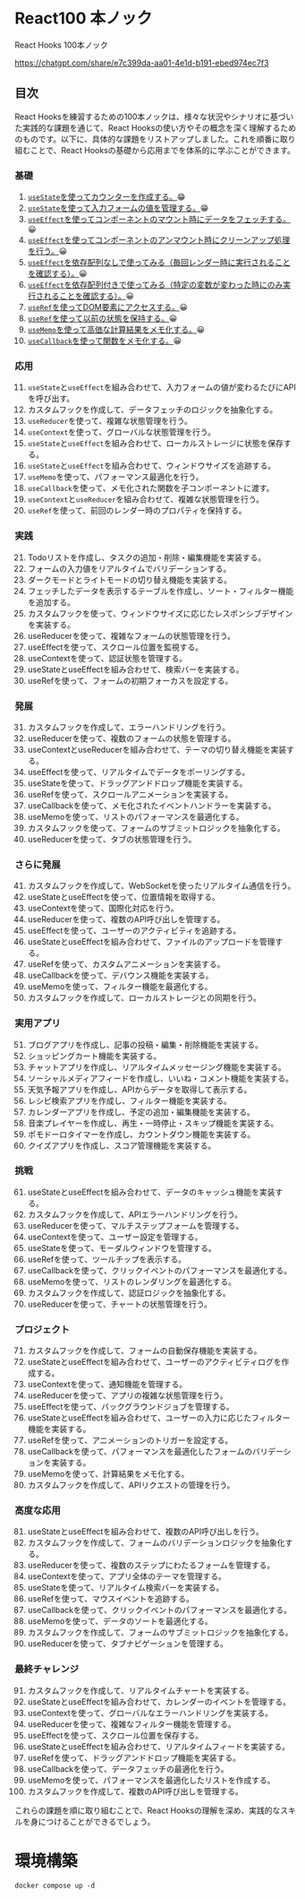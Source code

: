 # React100 本ノック
React Hooks 100本ノック

https://chatgpt.com/share/e7c399da-aa01-4e1d-b191-ebed974ec7f3

## 目次
React Hooksを練習するための100本ノックは、様々な状況やシナリオに基づいた実践的な課題を通じて、React Hooksの使い方やその概念を深く理解するためのものです。以下に、具体的な課題をリストアップしました。これを順番に取り組むことで、React Hooksの基礎から応用までを体系的に学ぶことができます。

### 基礎
1. [`useState`を使ってカウンターを作成する。](./MEMO/1.md)😁
2. [`useState`を使って入力フォームの値を管理する。](./MEMO/2.md)😁
3. [`useEffect`を使ってコンポーネントのマウント時にデータをフェッチする。](./MEMO/3.md)😀
4. [`useEffect`を使ってコンポーネントのアンマウント時にクリーンアップ処理を行う。](./MEMO/4.md)😀
5. [`useEffect`を依存配列なしで使ってみる（毎回レンダー時に実行されることを確認する）。](./MEMO/5.md)😀
6. [`useEffect`を依存配列付きで使ってみる（特定の変数が変わった時にのみ実行されることを確認する）。](./MEMO/6.md)😀
7. [`useRef`を使ってDOM要素にアクセスする。](./MEMO/7.md)😀
8. [`useRef`を使って以前の状態を保持する。](./MEMO/8.md)😀
9. [`useMemo`を使って高価な計算結果をメモ化する。](./MEMO/9.md)😀
10. [`useCallback`を使って関数をメモ化する。](./MEMO/10.md)😀

### 応用
11. `useState`と`useEffect`を組み合わせて、入力フォームの値が変わるたびにAPIを呼び出す。
12. カスタムフックを作成して、データフェッチのロジックを抽象化する。
13. `useReducer`を使って、複雑な状態管理を行う。
14. `useContext`を使って、グローバルな状態管理を行う。
15. `useState`と`useEffect`を組み合わせて、ローカルストレージに状態を保存する。
16. `useState`と`useEffect`を組み合わせて、ウィンドウサイズを追跡する。
17. `useMemo`を使って、パフォーマンス最適化を行う。
18. `useCallback`を使って、メモ化された関数を子コンポーネントに渡す。
19. `useContext`と`useReducer`を組み合わせて、複雑な状態管理を行う。
20. `useRef`を使って、前回のレンダー時のプロパティを保持する。

### 実践
21. Todoリストを作成し、タスクの追加・削除・編集機能を実装する。
22. フォームの入力値をリアルタイムでバリデーションする。
23. ダークモードとライトモードの切り替え機能を実装する。
24. フェッチしたデータを表示するテーブルを作成し、ソート・フィルター機能を追加する。
25. カスタムフックを使って、ウィンドウサイズに応じたレスポンシブデザインを実装する。
26. useReducerを使って、複雑なフォームの状態管理を行う。
27. useEffectを使って、スクロール位置を監視する。
28. useContextを使って、認証状態を管理する。
29. useStateとuseEffectを組み合わせて、検索バーを実装する。
30. useRefを使って、フォームの初期フォーカスを設定する。

### 発展
31. カスタムフックを作成して、エラーハンドリングを行う。
32. useReducerを使って、複数のフォームの状態を管理する。
33. useContextとuseReducerを組み合わせて、テーマの切り替え機能を実装する。
34. useEffectを使って、リアルタイムでデータをポーリングする。
35. useStateを使って、ドラッグアンドドロップ機能を実装する。
36. useRefを使って、スクロールアニメーションを実装する。
37. useCallbackを使って、メモ化されたイベントハンドラーを実装する。
38. useMemoを使って、リストのパフォーマンスを最適化する。
39. カスタムフックを使って、フォームのサブミットロジックを抽象化する。
40. useReducerを使って、タブの状態管理を行う。

### さらに発展
41. カスタムフックを作成して、WebSocketを使ったリアルタイム通信を行う。
42. useStateとuseEffectを使って、位置情報を取得する。
43. useContextを使って、国際化対応を行う。
44. useReducerを使って、複数のAPI呼び出しを管理する。
45. useEffectを使って、ユーザーのアクティビティを追跡する。
46. useStateとuseEffectを組み合わせて、ファイルのアップロードを管理する。
47. useRefを使って、カスタムアニメーションを実装する。
48. useCallbackを使って、デバウンス機能を実装する。
49. useMemoを使って、フィルター機能を最適化する。
50. カスタムフックを作成して、ローカルストレージとの同期を行う。

### 実用アプリ
51. ブログアプリを作成し、記事の投稿・編集・削除機能を実装する。
52. ショッピングカート機能を実装する。
53. チャットアプリを作成し、リアルタイムメッセージング機能を実装する。
54. ソーシャルメディアフィードを作成し、いいね・コメント機能を実装する。
55. 天気予報アプリを作成し、APIからデータを取得して表示する。
56. レシピ検索アプリを作成し、フィルター機能を実装する。
57. カレンダーアプリを作成し、予定の追加・編集機能を実装する。
58. 音楽プレイヤーを作成し、再生・一時停止・スキップ機能を実装する。
59. ポモドーロタイマーを作成し、カウントダウン機能を実装する。
60. クイズアプリを作成し、スコア管理機能を実装する。

### 挑戦
61. useStateとuseEffectを組み合わせて、データのキャッシュ機能を実装する。
62. カスタムフックを作成して、APIエラーハンドリングを行う。
63. useReducerを使って、マルチステップフォームを管理する。
64. useContextを使って、ユーザー設定を管理する。
65. useStateを使って、モーダルウィンドウを管理する。
66. useRefを使って、ツールチップを表示する。
67. useCallbackを使って、クリックイベントのパフォーマンスを最適化する。
68. useMemoを使って、リストのレンダリングを最適化する。
69. カスタムフックを作成して、認証ロジックを抽象化する。
70. useReducerを使って、チャートの状態管理を行う。

### プロジェクト
71. カスタムフックを作成して、フォームの自動保存機能を実装する。
72. useStateとuseEffectを組み合わせて、ユーザーのアクティビティログを作成する。
73. useContextを使って、通知機能を管理する。
74. useReducerを使って、アプリの複雑な状態管理を行う。
75. useEffectを使って、バックグラウンドジョブを管理する。
76. useStateとuseEffectを組み合わせて、ユーザーの入力に応じたフィルター機能を実装する。
77. useRefを使って、アニメーションのトリガーを設定する。
78. useCallbackを使って、パフォーマンスを最適化したフォームのバリデーションを実装する。
79. useMemoを使って、計算結果をメモ化する。
80. カスタムフックを作成して、APIリクエストの管理を行う。

### 高度な応用
81. useStateとuseEffectを組み合わせて、複数のAPI呼び出しを行う。
82. カスタムフックを作成して、フォームのバリデーションロジックを抽象化する。
83. useReducerを使って、複数のステップにわたるフォームを管理する。
84. useContextを使って、アプリ全体のテーマを管理する。
85. useStateを使って、リアルタイム検索バーを実装する。
86. useRefを使って、マウスイベントを追跡する。
87. useCallbackを使って、クリックイベントのパフォーマンスを最適化する。
88. useMemoを使って、データのソートを最適化する。
89. カスタムフックを作成して、フォームのサブミットロジックを抽象化する。
90. useReducerを使って、タブナビゲーションを管理する。

### 最終チャレンジ
91. カスタムフックを作成して、リアルタイムチャートを実装する。
92. useStateとuseEffectを組み合わせて、カレンダーのイベントを管理する。
93. useContextを使って、グローバルなエラーハンドリングを実装する。
94. useReducerを使って、複雑なフィルター機能を管理する。
95. useEffectを使って、スクロール位置を保存する。
96. useStateとuseEffectを組み合わせて、リアルタイムフィードを実装する。
97. useRefを使って、ドラッグアンドドロップ機能を実装する。
98. useCallbackを使って、データフェッチの最適化を行う。
99. useMemoを使って、パフォーマンスを最適化したリストを作成する。
100. カスタムフックを作成して、複数のAPI呼び出しを管理する。

これらの課題を順に取り組むことで、React Hooksの理解を深め、実践的なスキルを身につけることができるでしょう。


# 環境構築

```
docker compose up -d
```
